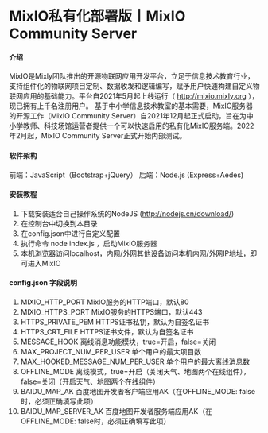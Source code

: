 # MixIO私有化部署版丨MixIO Community Server

#### 介绍
MixIO是Mixly团队推出的开源物联网应用开发平台，立足于信息技术教育行业，支持组件化的物联网项目定制、数据收发和逻辑编写，赋予用户快速构建自定义物联网应用的基础能力。平台自2021年5月起上线运行（ http://mixio.mixly.org ），现已拥有上千名注册用户。
基于中小学信息技术教室的基本需要，MixIO服务器的开源工作（MixIO Community Server）自2021年12月起正式启动，旨在为中小学教师、科技场馆运营者提供一个可以快速启用的私有化MixIO服务端。2022年2月起，MixIO Community Server正式开始内部测试。

#### 软件架构
前端：JavaScript（Bootstrap+jQuery）
后端：Node.js (Express+Aedes)

#### 安装教程

1.  下载安装适合自己操作系统的NodeJS (http://nodejs.cn/download/)
2.  在控制台中切换到本目录
3.  在config.json中进行自定义配置
4.  执行命令 node index.js ，启动MixIO服务器
5.  本机浏览器访问localhost，内网/外网其他设备访问本机内网/外网IP地址，即可进入MixIO

#### config.json 字段说明

1.  MIXIO_HTTP_PORT MixIO服务的HTTP端口，默认80
2.  MIXIO_HTTPS_PORT MixIO服务的HTTPS端口，默认443
3.  HTTPS_PRIVATE_PEM HTTPS证书私钥，默认为自签名证书
4.  HTTPS_CRT_FILE HTTPS证书文件，默认为自签名证书
5.  MESSAGE_HOOK 离线消息功能模块，true=开启，false=关闭
6.  MAX_PROJECT_NUM_PER_USER 单个用户的最大项目数
7.  MAX_HOOKED_MESSAGE_NUM_PER_USER 单个用户的最大离线消息数
8.  OFFLINE_MODE 离线模式，true=开启（关闭天气、地图两个在线组件），false=关闭（开启天气、地图两个在线组件）
9.  BAIDU_MAP_AK 百度地图开发者客户端应用AK（在OFFLINE_MODE: false时，必须正确填写此项）
10. BAIDU_MAP_SERVER_AK 百度地图开发者服务端应用AK（在OFFLINE_MODE: false时，必须正确填写此项）